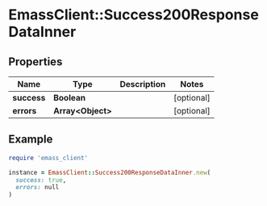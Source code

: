 # EmassClient::Success200ResponseDataInner

## Properties

| Name | Type | Description | Notes |
| ---- | ---- | ----------- | ----- |
| **success** | **Boolean** |  | [optional] |
| **errors** | **Array&lt;Object&gt;** |  | [optional] |

## Example

```ruby
require 'emass_client'

instance = EmassClient::Success200ResponseDataInner.new(
  success: true,
  errors: null
)
```

